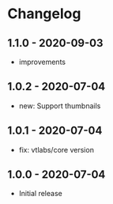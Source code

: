 # Changelog

## 1.1.0 - 2020-09-03
- improvements

## 1.0.2 - 2020-07-04
- new: Support thumbnails

## 1.0.1 - 2020-07-04
- fix: vtlabs/core version

## 1.0.0 - 2020-07-04
- Initial release
